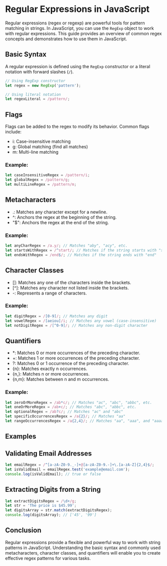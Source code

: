 # Regular Expressions in JavaScript

Regular expressions (regex or regexp) are powerful tools for pattern matching in strings. In JavaScript, you can use the `RegExp` object to work with regular expressions. This guide provides an overview of common regex concepts and demonstrates how to use them in JavaScript.

## Basic Syntax

A regular expression is defined using the `RegExp` constructor or a literal notation with forward slashes (`/`).

```javascript
// Using RegExp constructor
let regex = new RegExp('pattern');

// Using literal notation
let regexLiteral = /pattern/;
```
## Flags
Flags can be added to the regex to modify its behavior. Common flags include:

- i: Case-insensitive matching
- g: Global matching (find all matches)
- m: Multi-line matching
### Example:

```javascript
let caseInsensitiveRegex = /pattern/i;
let globalRegex = /pattern/g;
let multiLineRegex = /pattern/m;

```
## Metacharacters
- .: Matches any character except for a newline.
- ^: Anchors the regex at the beginning of the string.
- "$": Anchors the regex at the end of the string.

### Example:
```javascript
let anyCharRegex = /a.y/; // Matches "aby", "acy", etc.
let startsWithRegex = /^start/; // Matches if the string starts with "start"
let endsWithRegex = /end$/; // Matches if the string ends with "end"

```

## Character Classes
- []: Matches any one of the characters inside the brackets.
- [^]: Matches any character not listed inside the brackets.
- -: Represents a range of characters.
### Example:

```javascript
let digitRegex = /[0-9]/; // Matches any digit
let vowelRegex = /[aeiou]/i; // Matches any vowel (case-insensitive)
let notDigitRegex = /[^0-9]/; // Matches any non-digit character
```

## Quantifiers

- *: Matches 0 or more occurrences of the preceding character.
- +: Matches 1 or more occurrences of the preceding character.
- ?: Matches 0 or 1 occurrence of the preceding character.
- {n}: Matches exactly n occurrences.
- {n,}: Matches n or more occurrences.
- {n,m}: Matches between n and m occurrences.

### Example:

```javascript
let zeroOrMoreRegex = /ab*c/; // Matches "ac", "abc", "abbc", etc.
let oneOrMoreRegex = /ab+c/; // Matches "abc", "abbc", etc.
let optionalRegex = /ab?c/; // Matches "ac" and "abc"
let specificOccurrencesRegex = /a{2}/; // Matches "aa"
let rangeOccurrencesRegex = /a{2,4}/; // Matches "aa", "aaa", and "aaaa"

```

## Examples
## Validating Email Addresses

```javascript
let emailRegex = /^[a-zA-Z0-9._-]+@[a-zA-Z0-9.-]+\.[a-zA-Z]{2,4}$/;
let isValidEmail = emailRegex.test('example@email.com');
console.log(isValidEmail); // true or false

```

## Extracting Digits from a String

```javascript
let extractDigitsRegex = /\d+/g;
let str = 'The price is $45.99';
let digitsArray = str.match(extractDigitsRegex);
console.log(digitsArray); // ['45', '99']

```

## Conclusion
Regular expressions provide a flexible and powerful way to work with string patterns in JavaScript. Understanding the basic syntax and commonly used metacharacters, character classes, and quantifiers will enable you to create effective regex patterns for various tasks.